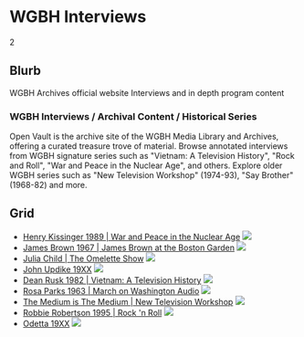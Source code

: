 # WGBH Interviews

2

## Blurb

WGBH Archives official website Interviews and in depth program content

### WGBH Interviews / Archival Content / Historical Series

Open Vault is the archive site of the WGBH Media Library and Archives, offering
a curated treasure trove of material. Browse annotated interviews from WGBH signature
series such as "Vietnam: A Television History", "Rock and Roll", "War and Peace in the
Nuclear Age", and others. Explore older WGBH series such as "New Television Workshop"
(1974-93), "Say Brother" (1968-82) and more.

## Grid

- [Henry Kissinger 1989 | War and Peace in the Nuclear Age](/todo) ![](http://placehold.it/272x152)
- [James Brown 1967 | James Brown at the Boston Garden](/todo) ![](http://placehold.it/272x152)
- [Julia Child | The Omelette Show](/todo) ![](http://placehold.it/272x152)
- [John Updike 19XX](/todo) ![](http://placehold.it/272x152)
- [Dean Rusk 1982 | Vietnam: A Television History](/todo) ![](http://placehold.it/272x152)
- [Rosa Parks 1963 | March on Washington Audio](/todo) ![](http://placehold.it/272x152)
- [The Medium is The Medium | New Television Workshop](/todo) ![](http://placehold.it/272x152)
- [Robbie Robertson 1995 | Rock 'n Roll](/todo) ![](http://placehold.it/272x152)
- [Odetta 19XX](/todo) ![](http://placehold.it/272x152)